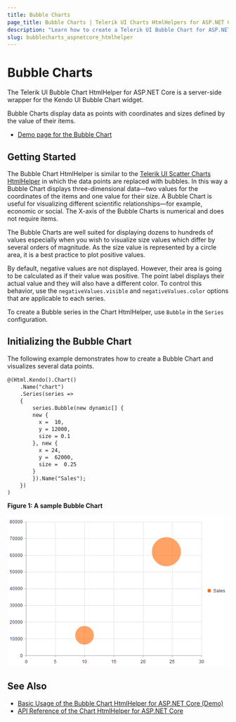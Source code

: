 ```yaml
---
title: Bubble Charts
page_title: Bubble Charts | Telerik UI Charts HtmlHelpers for ASP.NET Core
description: "Learn how to create a Telerik UI Bubble Chart for ASP.NET Core to visualize data points and how to set its properties."
slug: bubblecharts_aspnetcore_htmlhelper
---
```


# Bubble Charts

The Telerik UI Bubble Chart HtmlHelper for ASP.NET Core is a server-side wrapper for the Kendo UI Bubble Chart widget.

Bubble Charts display data as points with coordinates and sizes defined by the value of their items.

* [Demo page for the Bubble Chart](https://demos.telerik.com/aspnet-core/bubble-charts/index)

## Getting Started

The Bubble Chart HtmlHelper is similar to the [Telerik UI Scatter Charts HtmlHelper](https://demos.telerik.com/aspnet-core/scatter-charts/index) in which the data points are replaced with bubbles. In this way a Bubble Chart displays three-dimensional data&mdash;two values for the coordinates of the items and one value for their size. A Bubble Chart is useful for visualizing different scientific relationships&mdash;for example, economic or social. The X-axis of the Bubble Charts is numerical and does not require items.

The Bubble Charts are well suited for displaying dozens to hundreds of values especially when you wish to visualize size values which differ by several orders of magnitude. As the size value is represented by a circle area, it is a best practice to plot positive values.

By default, negative values are not displayed. However, their area is going to be calculated as if their value was positive. The point label displays their actual value and they will also have a different color. To control this behavior, use the `negativeValues.visible` and `negativeValues.color` options that are applicable to each series.

To create a Bubble series in the Chart HtmlHelper, use `Bubble` in the `Series` configuration.

## Initializing the Bubble Chart

The following example demonstrates how to create a Bubble Chart and visualizes several data points.

    @(Html.Kendo().Chart()
        .Name("chart")
        .Series(series =>
        {
            series.Bubble(new dynamic[] {
            new {
              x =  10,
              y = 12000,
              size = 0.1
            }, new {
              x = 24,
              y =  62000,
              size =  0.25
            }
            }).Name("Sales");
        })
    )

**Figure 1: A sample Bubble Chart**

 ![Bubble Chart](images/chart-bubble.png)

## See Also

* [Basic Usage of the Bubble Chart HtmlHelper for ASP.NET Core (Demo)](https://demos.telerik.com/aspnet-core/bubble-charts/index)
* [API Reference of the Chart HtmlHelper for ASP.NET Core](/api/chart)
